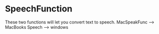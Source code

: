 # SpeechFunction
These two functions will let you convert text to speech.
MacSpeakFunc --> MacBooks
Speech --> windows

